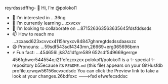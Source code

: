 reyrdsssdffhg- 👋 Hi, I’m @polokol1
- 👀 I’m interested in ...36ng
- 🌱 I’m currently learning ...cxvcxv
- 💞️ I’m looking to collaborate on ...871526363563635645fdsfddssds
- 📫 How to reach me ...zcxasd623xcvvcx4115hryxcv84847ghnregtdsdssdaasxzc
- 😄 Pronouns: ...59sdf543sdf4343mn,26669+erg365696bmn
- ⚡ Fun fact: ...454656l.jk8741dfgre589
652sdf549669gerrge
  456fghwer544554o;i21fefezcxzcx
polokol1/polokol1 is a ✨ special ✨ repository b55ecause its `README.md` (this file) appears on your GitHusfdb profile.qrwqw56156xcvxcdsdc
You can click the Preview link to take a look at your changes.26bdfxxc
--->fsd
efwefecsddsc
